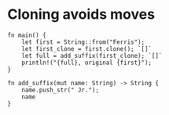 # Cloning avoids moves

```aquascope,interpreter,horizontal,run
fn main() {
    let first = String::from("Ferris");
    let first_clone = first.clone(); `[]`
    let full = add_suffix(first_clone); `[]`
    println!("{full}, original {first}");
}

fn add_suffix(mut name: String) -> String {
    name.push_str(" Jr.");
    name
}
```
